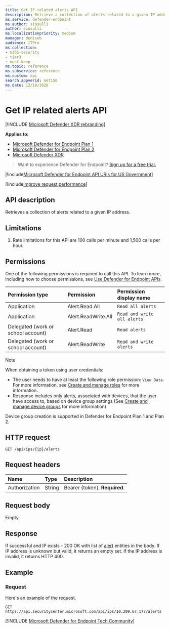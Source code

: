 ```yaml
---
title: Get IP related alerts API
description: Retrieve a collection of alerts related to a given IP address using Microsoft Defender for Endpoint.
ms.service: defender-endpoint
ms.author: siosulli
author: siosulli
ms.localizationpriority: medium
manager: deniseb
audience: ITPro
ms.collection: 
- m365-security
- tier3
- must-keep
ms.topic: reference
ms.subservice: reference
ms.custom: api
search.appverid: met150
ms.date: 12/18/2020
---
```


# Get IP related alerts API

[!INCLUDE [Microsoft Defender XDR rebranding](../includes/microsoft-defender.md)]

**Applies to:**
- [Microsoft Defender for Endpoint Plan 1](https://go.microsoft.com/fwlink/?linkid=2154037)
- [Microsoft Defender for Endpoint Plan 2](https://go.microsoft.com/fwlink/?linkid=2154037)
- [Microsoft Defender XDR](https://go.microsoft.com/fwlink/?linkid=2118804)

> Want to experience Defender for Endpoint? [Sign up for a free trial.](https://signup.microsoft.com/create-account/signup?products=7f379fee-c4f9-4278-b0a1-e4c8c2fcdf7e&ru=https://aka.ms/MDEp2OpenTrial?ocid=docs-wdatp-exposedapis-abovefoldlink)

[!include[Microsoft Defender for Endpoint API URIs for US Government](../includes/microsoft-defender-api-usgov.md)]

[!include[Improve request performance](../includes/improve-request-performance.md)]

## API description
Retrieves a collection of alerts related to a given IP address.


## Limitations
1. Rate limitations for this API are 100 calls per minute and 1,500 calls per hour.


## Permissions

One of the following permissions is required to call this API. To learn more, including how to choose permissions, see [Use Defender for Endpoint APIs](apis-intro.md).

|Permission type|Permission|Permission display name|
|:---|:---|:---|
|Application|Alert.Read.All|`Read all alerts`|
|Application|Alert.ReadWrite.All|`Read and write all alerts`|
|Delegated (work or school account) | Alert.Read | `Read alerts`|
|Delegated (work or school account) | Alert.ReadWrite | `Read and write alerts`|

> [!NOTE]
> When obtaining a token using user credentials:
>
> - The user needs to have at least the following role permission: `View Data`. For more information, see [Create and manage roles](../user-roles.md) for more information.
> - Response includes only alerts, associated with devices, that the user have access to, based on device group settings (See [Create and manage device groups](../machine-groups.md) for more information)
>
> Device group creation is supported in Defender for Endpoint Plan 1 and Plan 2.

## HTTP request

```http
GET /api/ips/{ip}/alerts
```

## Request headers

Name|Type|Description
:---|:---|:---
Authorization | String | Bearer {token}. **Required**.

## Request body

Empty

## Response

If successful and IP exists - 200 OK with list of [alert](alerts.md) entities in the body. If IP address is unknown but valid, it returns an empty set.
If the IP address is invalid, it returns HTTP 400.

## Example

### Request

Here's an example of the request.

```http
GET https://api.securitycenter.microsoft.com/api/ips/10.209.67.177/alerts
```
[!INCLUDE [Microsoft Defender for Endpoint Tech Community](../includes/defender-mde-techcommunity.md)]
